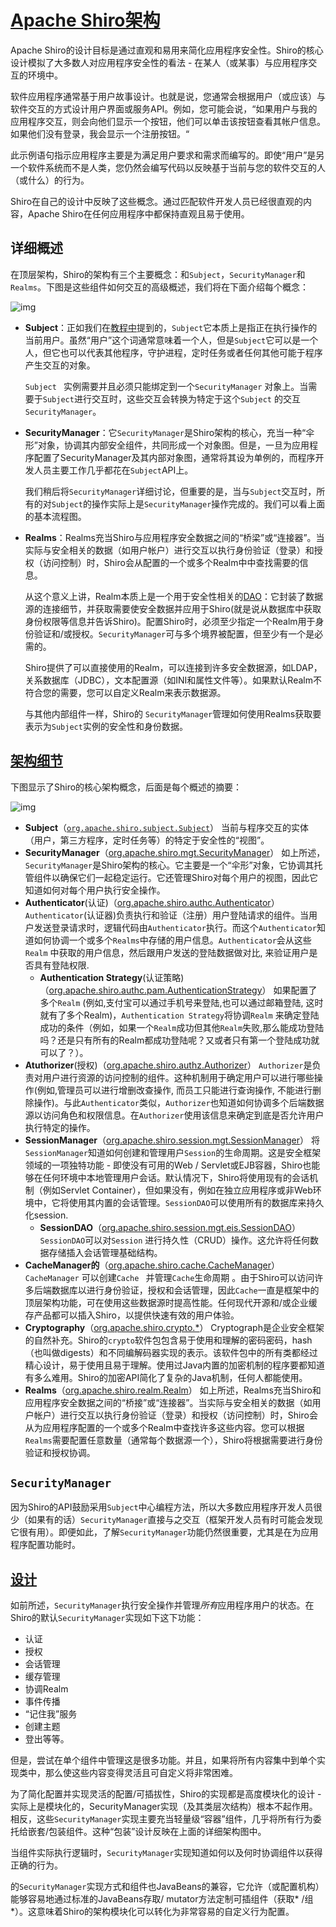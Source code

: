 #  [Apache Shiro架构](http://shiro.apache.org/architecture.html#apache-shiro-architecture)

Apache Shiro的设计目标是通过直观和易用来简化应用程序安全性。Shiro的核心设计模拟了大多数人对应用程序安全性的看法 - 在某人（或某事）与应用程序交互的环境中。

软件应用程序通常基于用户故事设计。也就是说，您通常会根据用户（或应该）与软件交互的方式设计用户界面或服务API。例如，您可能会说，“如果用户与我的应用程序交互，则会向他们显示一个按钮，他们可以单击该按钮查看其帐户信息。如果他们没有登录，我会显示一个注册按钮。“

此示例语句指示应用程序主要是为满足用户要求和需求而编写的。即使“用户”是另一个软件系统而不是人类，您仍然会编写代码以反映基于当前与您的软件交互的人（或什么）的行为。

Shiro在自己的设计中反映了这些概念。通过匹配软件开发人员已经很直观的内容，Apache Shiro在任何应用程序中都保持直观且易于使用。

## 详细概述

在顶层架构，Shiro的架构有三个主要概念：和`Subject`，`SecurityManager`和`Realms`。下图是这些组件如何交互的高级概述，我们将在下面介绍每个概念：

![img](http://shiro.apache.org/assets/images/ShiroBasicArchitecture.png)  

- **Subject**：正如我们在[教程中](http://shiro.apache.org/tutorial.html)提到的，`Subject`它本质上是指正在执行操作的当前用户。虽然“用户”这个词通常意味着一个人，但是`Subject`它可以是一个人，但它也可以代表其他程序，守护进程，定时任务或者任何其他可能于程序产生交互的对象。

  `Subject ` 实例需要并且必须只能绑定到一个`SecurityManager` 对象上。当需要于`Subject`进行交互时，这些交互会转换为特定于这个`Subject` 的交互`SecurityManager`。

- **SecurityManager**：它`SecurityManager`是Shiro架构的核心，充当一种“伞形”对象，协调其内部安全组件，共同形成一个对象图。但是，一旦为应用程序配置了SecurityManager及其内部对象图，通常将其设为单例的，而程序开发人员主要工作几乎都花在`Subject`API上。

  我们稍后将`SecurityManager`详细讨论，但重要的是，当与`Subject`交互时，所有的对`Subject`的操作实际上是`SecurityManager`操作完成的。我们可以看上面的基本流程图。

- **Realms**：Realms充当Shiro与应用程序安全数据之间的“桥梁”或“连接器”。当实际与安全相关的数据（如用户帐户）进行交互以执行身份验证（登录）和授权（访问控制）时，Shiro会从配置的一个或多个Realm中中查找需要的信息。

  从这个意义上讲，Realm本质上是一个用于安全性相关的[DAO](https://en.wikipedia.org/wiki/Data_access_object)：它封装了数据源的连接细节，并获取需要使安全数据并应用于Shiro(就是说从数据库中获取身份权限等信息并告诉Shiro)。配置Shiro时，必须至少指定一个Realm用于身份验证和/或授权。`SecurityManager`可与多个境界被配置，但至少有一个是必需的。

  Shiro提供了可以直接使用的Realm，可以连接到许多安全数据源，如LDAP，关系数据库（JDBC），文本配置源（如INI和属性文件等）。如果默认Realm不符合您的需要，您可以自定义Realm来表示数据源。

  与其他内部组件一样，Shiro的 `SecurityManager`管理如何使用Realms获取要表示为`Subject`实例的安全性和身份数据。

## [架构细节](http://shiro.apache.org/architecture.html#detailed-architecture)

下图显示了Shiro的核心架构概念，后面是每个概述的摘要：

![img](http://shiro.apache.org/assets/images/ShiroArchitecture.png)  

- **Subject**（[`org.apache.shiro.subject.Subject`](http://shiro.apache.org/static/current/apidocs/org/apache/shiro/subject/Subject.html)）
  当前与程序交互的实体（用户，第三方程序，定时任务等）的特定于安全性的“视图”。
- **SecurityManager**（[org.apache.shiro.mgt.SecurityManager](http://shiro.apache.org/static/current/apidocs/org/apache/shiro/mgt/SecurityManager.html)）
  如上所述，`SecurityManager`是Shiro架构的核心。它主要是一个“伞形”对象，它协调其托管组件以确保它们一起稳定运行。它还管理Shiro对每个用户的视图，因此它知道如何对每个用户执行安全操作。
- **Authenticator**(认证)（[org.apache.shiro.authc.Authenticator](http://shiro.apache.org/static/current/apidocs/org/apache/shiro/authc/Authenticator.html)）
  `Authenticator`(认证器)负责执行和验证（注册）用户登陆请求的组件。当用户发送登录请求时，逻辑代码由`Authenticator`执行。而这个`Authenticator`知道如何协调一个或多个`Realms`中存储的用户信息。`Authenticator`会从这些`Realm` 中获取的用户信息，然后跟用户发送的登陆数据做对比,  来验证用户是否具有登陆权限. 
  - **Authentication Strategy**(认证策略)（[org.apache.shiro.authc.pam.AuthenticationStrategy](http://shiro.apache.org/static/current/apidocs/org/apache/shiro/authc/pam/AuthenticationStrategy.html)）
    如果配置了多个`Realm` (例如,支付宝可以通过手机号来登陆,也可以通过邮箱登陆,  这时就有了多个Realm)，`Authentication Strategy`将协调`Realm` 来确定登陆成功的条件（例如，如果一个`Realm`成功但其他`Realm`失败,那么能成功登陆吗？还是只有所有的Realm都成功登陆呢？又或者只有第一个登陆成功就可以了？）。
- **Atuthorizer**(授权)（[org.apache.shiro.authz.Authorizer](http://shiro.apache.org/static/current/apidocs/org/apache/shiro/authz/Authorizer.html)）
  `Authorizer`是负责对用户进行资源的访问控制的组件。这种机制用于确定用户可以进行哪些操作(例如,管理员可以进行增删改查操作,  而员工只能进行查询操作,  不能进行删除操作)。与此`Authenticator`类似，`Authorizer`也知道如何协调多个后端数据源以访问角色和权限信息。在`Authorizer`使用该信息来确定到底是否允许用户执行特定的操作。
- **SessionManager**（[org.apache.shiro.session.mgt.SessionManager](http://shiro.apache.org/static/current/apidocs/org/apache/shiro/session/mgt/SessionManager.html)）
  将`SessionManager`知道如何创建和管理用户`Session`的生命周期。这是安全框架领域的一项独特功能 - 即使没有可用的Web / Servlet或EJB容器，Shiro也能够在任何环境中本地管理用户会话。默认情况下，Shiro将使用现有的会话机制（例如Servlet Container），但如果没有，例如在独立应用程序或非Web环境中，它将使用其内置的会话管理。`SessionDAO`可以使用所有的数据库来持久化session. 
  - **SessionDAO**（[org.apache.shiro.session.mgt.eis.SessionDAO](http://shiro.apache.org/static/current/apidocs/org/apache/shiro/session/mgt/eis/SessionDAO.html)）
    `SessionDAO`可以对`Session` 进行持久性（CRUD）操作。这允许将任何数据存储插入会话管理基础结构。
- **CacheManager的**（[org.apache.shiro.cache.CacheManager](http://shiro.apache.org/static/current/apidocs/org/apache/shiro/cache/CacheManager.html)）
  `CacheManager` 可以创建`Cache ` 并管理`Cache`生命周期 。由于Shiro可以访问许多后端数据库以进行身份验证，授权和会话管理，因此`Cache`一直是框架中的顶层架构功能，可在使用这些数据源时提高性能。任何现代开源和/或企业缓存产品都可以插入Shiro，以提供快速有效的用户体验。
- **Cryptography**（[org.apache.shiro.crypto.*](http://shiro.apache.org/static/current/apidocs/org/apache/shiro/crypto/package-summary.html)）
  Cryptograph是企业安全框架的自然补充。Shiro的`crypto`软件包包含易于使用和理解的密码密码，hash（也叫做digests）和不同编解码器实现的表示。该软件包中的所有类都经过精心设计，易于使用且易于理解。使用过Java内置的加密机制的程序要都知道有多么难用。Shiro的加密API简化了复杂的Java机制，任何人都能使用。
- **Realms**（[org.apache.shiro.realm.Realm](http://shiro.apache.org/static/current/apidocs/org/apache/shiro/realm/Realm.html)）
  如上所述，Realms充当Shiro和应用程序安全数据之间的“桥接”或“连接器”。当实际与安全相关的数据（如用户帐户）进行交互以执行身份验证（登录）和授权（访问控制）时，Shiro会从为应用程序配置的一个或多个Realm中查找许多这些内容。您可以根据`Realms`需要配置任意数量（通常每个数据源一个），Shiro将根据需要进行身份验证和授权协调。

##  `SecurityManager`

因为Shiro的API鼓励采用`Subject`中心编程方法，所以大多数应用程序开发人员很少（如果有的话）`SecurityManager`直接与之交互（框架开发人员有时可能会发现它很有用）。即便如此，了解`SecurityManager`功能仍然很重要，尤其是在为应用程序配置功能时。

## [设计](http://shiro.apache.org/architecture.html#design)

如前所述，`SecurityManager`执行安全操作并管理*所有*应用程序用户的状态。在Shiro的默认`SecurityManager`实现如下这下功能：

- 认证
- 授权
- 会话管理
- 缓存管理
- 协调Realm
- 事件传播
- “记住我”服务
- 创建主题
- 登出等等。

但是，尝试在单个组件中管理这是很多功能。并且，如果将所有内容集中到单个实现类中，那么使这些内容变得灵活且可自定义将非常困难。

为了简化配置并实现灵活的配置/可插拔性，Shiro的实现都是高度模块化的设计 - 实际上是模块化的，SecurityManager实现（及其类层次结构）根本不起作用。相反，这些`SecurityManager`实现主要充当轻量级“容器”组件，几乎将所有行为委托给嵌套/包装组件。这种“包装”设计反映在上面的详细架构图中。

当组件实际执行逻辑时，`SecurityManager`实现知道如何以及何时协调组件以获得正确的行为。

的`SecurityManager`实现方式和组件也JavaBeans的兼容，它允许（或配置机构）能够容易地通过标准的JavaBeans存取/ mutator方法定制可插组件（获取* /组*）。这意味着Shiro的架构模块化可以转化为非常容易的自定义行为配置。